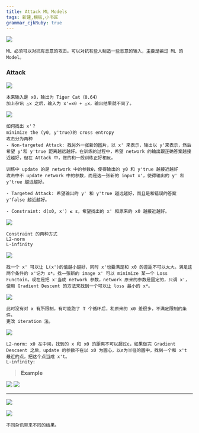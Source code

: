 ```yaml
---
title: Attack ML Models
tags: 新建,模板,小书匠
grammar_cjkRuby: true
---
```


![](./images/1577858662648.png)
```
ML 必须可以对抗有恶意的攻击。可以对抗有些人制造一些恶意的输入，主要是骗过 ML 的 Model。
```

### Attack

![](./images/1577859406030.png)
```
本来输入是 x0，输出为 Tiger Cat（0.64）
加上杂讯 △x 之后，输入为 x'=x0 + △x，输出结果就不同了。
```

![](./images/1577873109247.png)
```
如何找出 x'？
minimize the (y0, y'true)的 cross entropy
攻击分为两种
- Non-targeted Attack: 找另外一张新的图片，以 x' 来表示，输出以 y'来表示，然后希望 y'和 y'true 距离越远越好。在训练的过程中，希望 network 的输出跟正确答案越接近越好，但在 Attack 中，做的和一般训练正好相反。

训练中 update 的是 network 中的参数θ，使得输出的 y0 和 y'true 越接近越好
攻击中不 update network 中的参数，而是选一张新的 input x'，使得输出的 y' 和 y'true 越远越好。 

- Targeted Attack: 希望输出的 y' 和 y'true 越远越好，而且是和错误的答案 y'false 越近越好。

- Constraint: d(x0, x') ≤ ε，希望找出的 x' 和原来的 x0 越接近越好。
```

![](./images/1577873737188.png)
```
Constraint 的两种方式
L2-norm
L-infinity
```
![](./images/1577885319200.png)
```
找一个 x' 可以让 L(x')的值越小越好，同时 x'也要满足和 x0 的差距不可以太大。满足这两个条件的 x'记为 x*。找一张新的 image x' 可以 minimize 某一个 Loss Functoin。现在是把 x'当成 network 参数，network 原来的参数是固定的，只调 x'，使用 Gradient Descent 的方法来找到一个可以让 loss 最小的 x*。
```

![](./images/1577885627173.png)
```
此时没有对 x 有所限制，有可能跑了 T 个循环后，和原来的 x0 差很多，不满足限制的条件。
更改 iteration 法。
```

![](./images/1577885781446.png)
```
L2-norm: x0 在中间，找到的 x 和 x0 的距离不可以超过ε，如果做完 Gradient Descsent 之后，update 的参数不在以 x0 为圆心，以ε为半径的圆中，找到一个和 x't 最近的点，把这个点当成 x't。
L-infinity: 
```

>**Example**

![](./images/1577886368510.png)
![](./images/1577886403865.png)

-------------------------------------------

![](./images/1577886473803.png)

![](./images/1577886664070.png)
```
不同杂讯带来不同的结果。
```